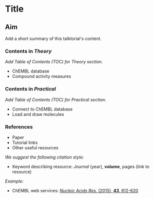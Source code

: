 # Title


## Aim

Add a short summary of this talktorial's content.


### Contents in *Theory*

_Add Table of Contents (TOC) for Theory section._

* ChEMBL database
* Compound activity measures

### Contents in *Practical*

_Add Table of Contents (TOC) for Practical section._

* Connect to ChEMBL database
* Load and draw molecules



### References

* Paper 
* Tutorial links
* Other useful resources

*We suggest the following citation style:*
* Keyword describing resource: <i>Journal</i> (year), <b>volume</b>, pages (link to resource) 

*Example:*
* ChEMBL web services: [<i>Nucleic Acids Res.</i> (2015), <b>43</b>, 612-620](https://academic.oup.com/nar/article/43/W1/W612/2467881) 
